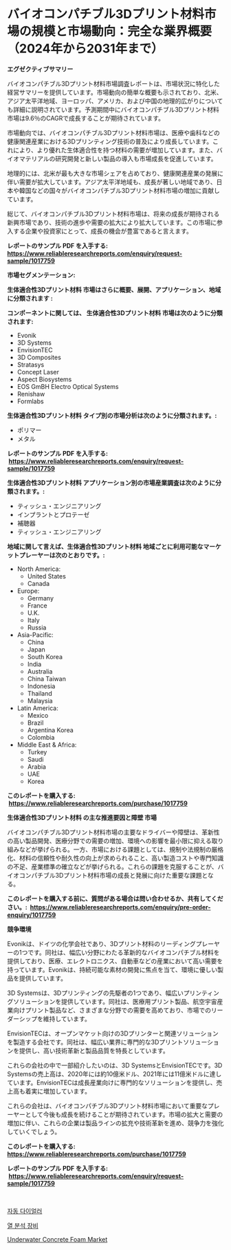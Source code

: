 <p><h1>バイオコンパチブル3Dプリント材料市場の規模と市場動向：完全な業界概要（2024年から2031年まで）</h1></p><p><strong>エグゼクティブサマリー</strong></p>
<p><p>バイオコンパチブル3Dプリント材料市場調査レポートは、市場状況に特化した経営サマリーを提供しています。市場動向の簡単な概要も示されており、北米、アジア太平洋地域、ヨーロッパ、アメリカ、および中国の地理的広がりについても詳細に説明されています。予測期間中にバイオコンパチブル3Dプリント材料市場は9.6％のCAGRで成長することが期待されています。</p><p>市場動向では、バイオコンパチブル3Dプリント材料市場は、医療や歯科などの健康関連産業における3Dプリンティング技術の普及により成長しています。これにより、より優れた生体適合性を持つ材料の需要が増加しています。また、バイオマテリアルの研究開発と新しい製品の導入も市場成長を促進しています。</p><p>地理的には、北米が最も大きな市場シェアを占めており、健康関連産業の発展に伴い需要が拡大しています。アジア太平洋地域も、成長が著しい地域であり、日本や韓国などの国々がバイオコンパチブル3Dプリント材料市場の増加に貢献しています。</p><p>総じて、バイオコンパチブル3Dプリント材料市場は、将来の成長が期待される新興市場であり、技術の進歩や需要の拡大により拡大しています。この市場に参入する企業や投資家にとって、成長の機会が豊富であると言えます。</p></p>
<p><strong>レポートのサンプル PDF を入手する: <a href="https://www.reliableresearchreports.com/enquiry/request-sample/1017759">https://www.reliableresearchreports.com/enquiry/request-sample/1017759</a></strong></p>
<p><strong>市場セグメンテーション:</strong></p>
<p><strong> 生体適合性3Dプリント材料 市場はさらに概要、展開、アプリケーション、地域に分類されます :</strong></p>
<p><strong>コンポーネントに関しては、 生体適合性3Dプリント材料 市場は次のように分類されます: &nbsp;</strong></p>
<p><ul><li>Evonik</li><li>3D Systems</li><li>EnvisionTEC</li><li>3D Composites</li><li>Stratasys</li><li>Concept Laser</li><li>Aspect Biosystems</li><li>EOS GmBH Electro Optical Systems</li><li>Renishaw</li><li>Formlabs</li></ul></p>
<p><strong> 生体適合性3Dプリント材料 タイプ別の市場分析は次のように分類されます。:</strong></p>
<p><ul><li>ポリマー</li><li>メタル</li></ul></p>
<p><strong>レポートのサンプル PDF を入手する: &nbsp;<a href="https://www.reliableresearchreports.com/enquiry/request-sample/1017759">https://www.reliableresearchreports.com/enquiry/request-sample/1017759</a></strong></p>
<p><strong> 生体適合性3Dプリント材料 アプリケーション別の市場産業調査は次のように分類されます。:</strong></p>
<p><ul><li>ティッシュ・エンジニアリング</li><li>インプラントとプロテーゼ</li><li>補聴器</li><li>ティッシュ・エンジニアリング</li></ul></p>
<p><strong>地域に関して言えば、生体適合性3Dプリント材料 地域ごとに利用可能なマーケットプレーヤーは次のとおりです。:</strong></p>
<p><ul>
    <li>
        North America:
        <ul>
            <li>United States</li>
            <li>Canada</li>
        </ul>
    </li>
    <li>
        Europe:
        <ul>
            <li>Germany</li>
            <li>France</li>
            <li>U.K.</li>
            <li>Italy</li>
            <li>Russia</li>
        </ul>
    </li>
    <li>
        Asia-Pacific:
        <ul>
            <li>China</li>
            <li>Japan</li>
            <li>South Korea</li>
            <li>India</li>
            <li>Australia</li>
            <li>China Taiwan</li>
            <li>Indonesia</li>
            <li>Thailand</li>
            <li>Malaysia</li>
        </ul>
    </li>
    <li>
        Latin America:
        <ul>
            <li>Mexico</li>
            <li>Brazil</li>
            <li>Argentina Korea</li>
            <li>Colombia</li>
        </ul>
    </li>
    <li>
        Middle East & Africa:
        <ul>
            <li>Turkey</li>
            <li>Saudi</li>
            <li>Arabia</li>
            <li>UAE</li>
            <li>Korea</li>
        </ul>
    </li>
    </ul></p>
<p><strong>このレポートを購入する: &nbsp;<a href="https://www.reliableresearchreports.com/purchase/1017759">https://www.reliableresearchreports.com/purchase/1017759</a></strong></p>
<p><strong>生体適合性3Dプリント材料 の主な推進要因と障壁 市場</strong></p>
<p><p>バイオコンパチブル3Dプリント材料市場の主要なドライバーや障壁は、革新性の高い製品開発、医療分野での需要の増加、環境への影響を最小限に抑える取り組みなどが挙げられる。一方、市場における課題としては、規制や法規制の厳格化、材料の信頼性や耐久性の向上が求められること、高い製造コストや専門知識の不足、産業標準の確立などが挙げられる。これらの課題を克服することが、バイオコンパチブル3Dプリント材料市場の成長と発展に向けた重要な課題となる。</p></p>
<p><strong>このレポートを購入する前に、質問がある場合は問い合わせるか、共有してください。:&nbsp; <a href="https://www.reliableresearchreports.com/enquiry/pre-order-enquiry/1017759">https://www.reliableresearchreports.com/enquiry/pre-order-enquiry/1017759</a></strong></p>
<p><strong>競争環境</strong></p>
<p><p>Evonikは、ドイツの化学会社であり、3Dプリント材料のリーディングプレーヤーの1つです。同社は、幅広い分野にわたる革新的なバイオコンパチブル材料を提供しており、医療、エレクトロニクス、自動車などの産業において高い需要を持っています。Evonikは、持続可能な素材の開発に焦点を当て、環境に優しい製品を提供しています。</p><p>3D Systemsは、3Dプリンティングの先駆者の1つであり、幅広いプリンティングソリューションを提供しています。同社は、医療用プリント製品、航空宇宙産業向けプリント製品など、さまざまな分野での需要を高めており、市場でのリーダーシップを維持しています。</p><p>EnvisionTECは、オープンマケット向けの3Dプリンターと関連ソリューションを製造する会社です。同社は、幅広い業界に専門的な3Dプリントソリューションを提供し、高い技術革新と製品品質を特長としています。</p><p>これらの会社の中で一部紹介したいのは、3D SystemsとEnvisionTECです。3D Systemsの売上高は、2020年には約10億米ドル、2021年には11億米ドルに達しています。EnvisionTECは成長産業向けに専門的なソリューションを提供し、売上高も着実に増加しています。</p><p>これらの会社は、バイオコンパチブル3Dプリント材料市場において重要なプレーヤーとして今後も成長を続けることが期待されています。市場の拡大と需要の増加に伴い、これらの企業は製品ラインの拡充や技術革新を進め、競争力を強化していくでしょう。</p></p>
<p><strong>このレポートを購入する: &nbsp; <a href="https://www.reliableresearchreports.com/purchase/1017759">https://www.reliableresearchreports.com/purchase/1017759</a></strong></p>
<p><strong>レポートのサンプル PDF を入手する: &nbsp;<a href="https://www.reliableresearchreports.com/enquiry/request-sample/1017759">https://www.reliableresearchreports.com/enquiry/request-sample/1017759</a></strong><strong></strong></p>
<p>&nbsp;</p>
<p><p><a href="https://medium.com/@anamurno/%EC%98%A4%ED%86%A0-%EB%8B%A4%EC%9D%B4%EC%96%BC%EB%9F%AC-%EC%8B%9C%EC%9E%A5-%EC%97%B0%EA%B5%AC-%EB%B3%B4%EA%B3%A0%EC%84%9C-%EA%B7%B8-%EC%97%AD%EC%82%AC-%EB%B0%8F-2024%EB%85%84%EB%B6%80%ED%84%B0-2031%EB%85%84%EA%B9%8C%EC%A7%80%EC%9D%98-%EC%98%88%EC%B8%A1-642f9b075601">자동 다이얼러</a></p><p><a href="https://medium.com/@oflmg4872858/%EC%97%B4%EB%B6%84%EC%84%9D%EC%9E%A5%EB%B9%84-%EC%8B%9C%EC%9E%A5-%EB%B6%84%EC%84%9D-%EA%B8%80%EB%A1%9C%EB%B2%8C-%EC%82%B0%EC%97%85-%EC%A0%84%EB%A7%9D-%EB%B0%8F-%EC%98%88%EC%B8%A1-2024%EB%85%84%EB%B6%80%ED%84%B0-2031%EB%85%84%EA%B9%8C%EC%A7%80-63683abc10df">열 분석 장비</a></p><p><a href="https://view.publitas.com/reportprime-1/underwater-concrete-foam-market-centers-on-aspects-such-as-market-growth-market-share-market-opportunity-and-projected-forecasts-spanning-from-2023-to-2030/">Underwater Concrete Foam Market</a></p></p>